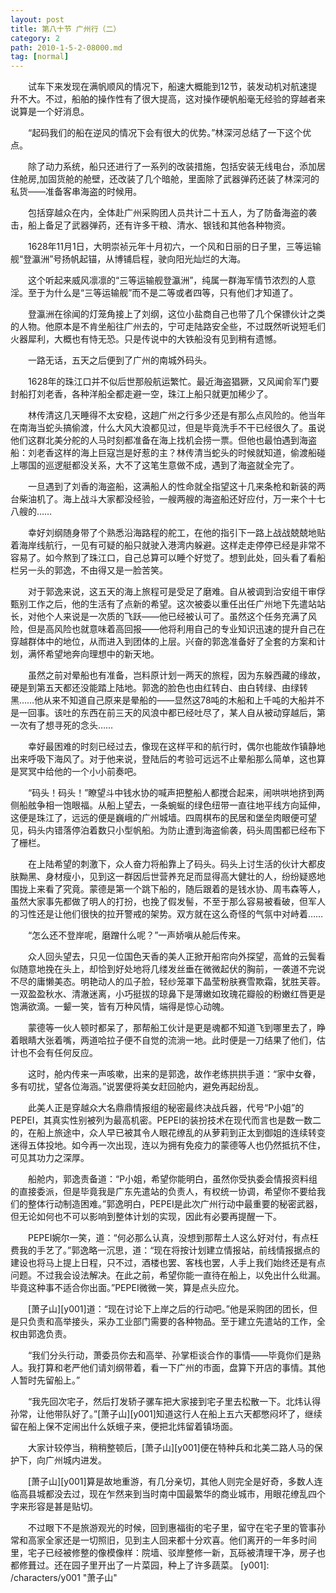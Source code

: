 ```yaml
---
layout: post
title: 第八十节 广州行（二）
category: 2
path: 2010-1-5-2-08000.md
tag: [normal]
---
```


　　试车下来发现在满帆顺风的情况下，船速大概能到12节，装发动机对航速提升不大。不过，船舶的操作性有了很大提高，这对操作硬帆船毫无经验的穿越者来说算是一个好消息。

　　“起码我们的船在逆风的情况下会有很大的优势。”林深河总结了一下这个优点。

　　除了动力系统，船只还进行了一系列的改装措施，包括安装无线电台，添加居住舱房,加固货舱的舱壁，还改装了几个暗舱，里面除了武器弹药还装了林深河的私货——准备客串海盗的时候用。

　　包括穿越众在内，全体赴广州采购团人员共计二十五人，为了防备海盗的袭击，船上备足了武器弹药，还有许多干粮、清水、银钱和其他各种物资。

　　1628年11月1日，大明崇祯元年十月初六，一个风和日丽的日子里，三等运输舰“登瀛洲”号扬帆起锚，从博铺启程，驶向阳光灿烂的大海。

　　这个听起来威风凛凛的“三等运输舰登瀛洲”，纯属一群海军情节浓烈的人意淫。至于为什么是“三等运输舰”而不是二等或者四等，只有他们才知道了。

　　登瀛洲在徐闻的灯笼角接上了刘纲，这位小盐商自己也带了几个保镖伙计之类的人物。他原本是不肯坐船往广州去的，宁可走陆路安全些，不过既然听说短毛们火器犀利，大概也有恃无恐。只是传说中的大铁船没有见到稍有遗憾。

　　一路无话，五天之后便到了广州的南城外码头。

　　1628年的珠江口并不似后世那般航运繁忙。最近海盗猖獗，又风闻俞军门要封船打刘老香，各种洋船全都走避一空，珠江上船只就更加稀少了。

　　林传清这几天睡得不太安稳，这趟广州之行多少还是有那么点风险的。他当年在南海当蛇头搞偷渡，什么大风大浪都见过，但是毕竟洗手不干已经很久了。虽说他们这群北美分舵的人马时刻都准备在海上找机会捞一票。但他也最怕遇到海盗船：刘老香这样的海上巨寇岂是好惹的主？林传清当蛇头的时候就知道，偷渡船碰上哪国的巡逻艇都没关系，大不了这笔生意做不成，遇到了海盗就全完了。

　　一旦遇到了刘香的海盗船，这满船人的性命就全指望这十几来条枪和新装的两台柴油机了。海上战斗大家都没经验，一艘两艘的海盗船还好应付，万一来个十七八艘的……

　　幸好刘纲随身带了个熟悉沿海路程的舵工，在他的指引下一路上战战兢兢地贴着海岸线航行，一见有可疑的船只就驶入港湾内躲避。这样走走停停已经是非常不容易了。如今熬到了珠江口，自己总算可以睡个好觉了。想到此处，回头看了看船栏另一头的郭逸，不由得又是一脸苦笑。

　　对于郭逸来说，这五天的海上旅程可是受足了磨难。自从被调到治安组干审俘甄别工作之后，他的生活有了点新的希望。这次被委以重任出任广州地下先遣站站长，对他个人来说是一次质的飞跃——他已经被认可了。虽然这个任务充满了风险，但是高风险也就意味着高回报——他将利用自己的专业知识迅速的提升自己在穿越群体中的地位，从而进入到团体的上层。兴奋的郭逸准备好了全套的方案和计划，满怀希望地奔向理想中的新天地。

　　虽然之前对晕船也有准备，岂料原计划一两天的旅程，因为东躲西藏的缘故，硬是到第五天都还没能踏上陆地。郭逸的脸色也由红转白、由白转绿、由绿转黑……他从来不知道自己原来是晕船的——显然这78吨的木船和上千吨的大船并不是一回事。该吐的东西在前三天的风浪中都已经吐尽了，某人自从被动穿越后，第一次有了想寻死的念头……

　　幸好最困难的时刻已经过去，像现在这样平和的航行时，偶尔也能故作镇静地出来呼吸下海风了。对于他来说，登陆后的考验可远远不止晕船那么简单，这也算是冥冥中给他的一个小小前奏吧。

　　“码头！码头！”瞭望斗中钱水协的喊声把整船人都搅合起来，闹哄哄地挤到两侧船舷争相一饱眼福。从船上望去，一条蜿蜒的绿色纽带一直往地平线方向延伸，这便是珠江了，远远的便是巍峨的广州城墙。四周棋布的民居和堡垒肉眼便可望见，码头内错落停泊着数只小型帆船。为防止遭到海盗偷袭，码头周围都已经布下了栅栏。

　　在上陆希望的刺激下，众人奋力将船靠上了码头。码头上讨生活的伙计大都皮肤黝黑、身材瘦小，见到这一群因后世营养充足而显得高大健壮的人，纷纷疑惑地围拢上来看了究竟。蒙德是第一个跳下船的，随后跟着的是钱水协、周韦森等人，虽然大家事先都做了明人的打扮，也挽了假发髻，不至于那么容易被看破，但军人的习性还是让他们很快的拉开警戒的架势。双方就在这么奇怪的气氛中对峙着……

　　“怎么还不登岸呢，磨蹭什么呢？”一声娇嗔从舱后传来。

　　众人回头望去，只见一位国色天香的美人正掀开船帘向外探望，高耸的云鬓看似随意地挽在头上，却恰到好处地将几缕发丝垂在微微起伏的胸前，一袭道不完说不尽的庸懒美态。明艳动人的瓜子脸，轻纱笼罩下晶莹粉肤赛雪欺霜，犹胜芙蓉。一双盈盈秋水、清澈迷离，小巧挺拔的琼鼻下是薄嫩如玫瑰花瓣般的粉嫩红唇更是饱满欲滴。一颦一笑，皆有万种风情，端得是惊心动魄。

　　蒙德等一伙人顿时都呆了，那帮船工伙计是更是魂都不知道飞到哪里去了，睁着眼睛大张着嘴，两道哈拉子便不自觉的流淌一地。此时便是一刀结果了他们，估计也不会有任何反应。

　　这时，舱内传来一声咳嗽，出来的是郭逸，故作老练拱拱手道：“家中女眷，多有叨扰，望各位海涵。”说罢便将美女赶回舱内，避免再起纷乱。

　　此美人正是穿越众大名鼎鼎情报组的秘密最终决战兵器，代号“P小姐”的PEPEI，其真实性别被列为最高机密。PEPEI的装扮技术在现代而言也是数一数二的，在船上旅途中，众人早已被其令人眼花缭乱的从萝莉到正太到御姐的连续转变迷得五体投地。如今再一次出现，连以为拥有免疫力的蒙德等人也仍然抵抗不住，可见其功力之深厚。

　　船舱内，郭逸责备道：“P小姐，希望你能明白，虽然你受执委会情报资料组的直接委派，但是毕竟我是广东先遣站的负责人，有权统一协调，希望你不要给我们的整体行动制造困难。”郭逸明白，PEPEI是此次广州行动中最重要的秘密武器，但无论如何也不可以影响到整体计划的实现，因此有必要再提醒一下。

　　PEPEI婉尔一笑，道：“何必那么认真，没想到那帮土人这么好对付，有点枉费我的手艺了。”郭逸略一沉思，道：“现在将按计划建立情报站，前线情报据点的建设也将马上提上日程，只不过，酒楼也罢、客栈也罢，人手上我们始终还是有点问题。不过我会设法解决。在此之前，希望你能一直待在船上，以免出什么纰漏。毕竟这种事不适合你出面。”PEPEI微微一笑，算是点头应允。

　　[萧子山][y001]道：“现在讨论下上岸之后的行动吧。”他是采购团的团长，但是只负责和高举接头，采办工业部门需要的各种物品。至于建立先遣站的工作，全权由郭逸负责。

　　“我们分头行动，萧委员你去和高举、孙掌柜谈合作的事情——毕竟你们是熟人。我打算和老严他们请刘纲带着，看一下广州的市面，盘算下开店的事情。其他人暂时先留船上。”

　　“我先回次宅子，然后打发轿子骡车把大家接到宅子里去松散一下。北炜认得孙常，让他带队好了。”[萧子山][y001]知道这行人在船上五六天都憋闷坏了，继续留在船上保不定闹出什么妖蛾子来，便把北炜留着镇场面。

　　大家计较停当，稍稍整顿后，[萧子山][y001]便在特种兵和北美二路人马的保护下，向广州城内进发。

　　[萧子山][y001]算是故地重游，有几分亲切，其他人则完全是好奇，多数人连临高县城都没去过，现在乍然来到当时南中国最繁华的商业城市，用眼花缭乱四个字来形容是甚是贴切。

　　不过眼下不是旅游观光的时候，回到惠福街的宅子里，留守在宅子里的管事孙常和高家全家还是一切照旧，见到主人回来都十分欢喜。他们离开的一年多时间里，宅子已经被修整的像模像样：院墙、驳岸整修一新，瓦砾被清理干净，房子也都修葺过。还在园子里开出了一片菜园，种上了许多蔬菜。
[y001]: /characters/y001 "萧子山"
